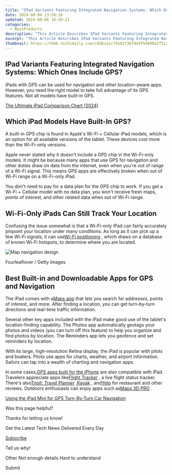```yaml
---
title: "IPad Variants Featuring Integrated Navigation Systems: Which Ones Include GPS?"
date: 2024-08-04 13:59:18
updated: 2024-08-06 10:59:21
categories:
  - BestProducts
description: "This Article Describes IPad Variants Featuring Integrated Navigation Systems: Which Ones Include GPS?"
excerpt: "This Article Describes IPad Variants Featuring Integrated Navigation Systems: Which Ones Include GPS?"
thumbnail: https://thmb.techidaily.com/c8dbce1c74281f36fde9f94890a2f512f0b16b0264654fcab69e442c169f2b6b.jpg
---
```


## IPad Variants Featuring Integrated Navigation Systems: Which Ones Include GPS?

 iPads with GPS can be used for navigation and other location-aware apps. However, you need the right model to take full advantage of its GPS features. Not all models have built-in GPS.

[The Ultimate iPad Comparison Chart (2024)](https://www.lifewire.com/ipad-comparison-chart-1994214)

## Which iPad Models Have Built-In GPS?

 A built-in GPS chip is found in Apple's Wi-Fi + Cellular iPad models, which is an option for all available versions of the tablet. These devices cost more than the Wi-Fi-only versions.

 Apple never stated why it doesn't include a GPS chip in the Wi-Fi-only models. It might be because many apps that use GPS for navigation and other duties draw on data from the internet, even when you're out of range of a Wi-Fi signal. This means GPS apps are effectively broken when out of Wi-Fi range on a Wi-Fi-only iPad.

 You don't need to pay for a data plan for the GPS chip to work. If you get a Wi-Fi + Cellular model with no data plan, you won't receive fresh maps, points of interest, and other related data when out of Wi-Fi range.

## Wi-Fi-Only iPads Can Still Track Your Location

 Confusing the issue somewhat is that a Wi-Fi-only iPad can fairly accurately pinpoint your location under many conditions. As long as it can pick up a few Wi-Fi signals, it can use[Wi-Fi positioning](https://www.lifewire.com/wifi-positioning-system-1683343) , which draws on a database of known Wi-Fi hotspots, to determine where you are located.

![Map navigation design](https://www.lifewire.com/thmb/mD7pA-Q9RJ2ELYqyrdzMMdOqEzg=/1500x0/filters:no_upscale():max_bytes(150000):strip_icc():format(webp)/GettyImages-1128192660-c6dc52348deb4244968e53dd2c21f348.jpg)

 Fourleaflover / Getty Images

## Best Built-in and Downloadable Apps for GPS and Navigation

 The iPad comes with a[Maps app](https://www.lifewire.com/use-apple-maps-app-1999196) that lets you search for addresses, points of interest, and more. After finding a location, you can get turn-by-turn directions and real-time traffic information.

 Several other key apps included with the iPad make good use of the tablet's location-finding capability. The Photos app automatically geotags your photos and videos (you can turn off this feature) to help you organize and find photos by location. The Reminders app lets you geofence and set reminders by location.

 With its large, high-resolution Retina display, the iPad is popular with pilots and boaters. Pilots use apps for charts, weather, and airport information. Sailors can tap into a wealth of charting and navigation apps.

 In some cases,[GPS apps built for the iPhone](https://www.lifewire.com/iphone-gps-navigation-apps-1683498) are also compatible with iPad. Travelers appreciate apps like[Flight Tracker](https://apps.apple.com/app/the-flight-tracker/id533365777) , a live flight status tracker. There's also[Tripit: Travel Planner](https://apps.apple.com/app/tripit-travel-planner/id311035142) ,[Kayak](https://apps.apple.com/app/kayak-flights-hotels-cars/id305204535) , and[Yelp](https://apps.apple.com/app/yelp-food-delivery-services/id284910350) for restaurant and other reviews. Outdoors enthusiasts can enjoy apps such as[Maps 3D PRO](https://apps.apple.com/app/maps-3d-pro-hike-bike/id391304000) .

[Using the iPad Mini for GPS Turn-By-Turn Car Navigation](https://www.lifewire.com/ipad-mini-for-gps-1683264)

Was this page helpful?

Thanks for letting us know!

 Get the Latest Tech News Delivered Every Day

[Subscribe](https://www.lifewire.com/#)

Tell us why!

 Other  Not enough details  Hard to understand

 Submit


<ins class="adsbygoogle"
     style="display:block"
     data-ad-format="autorelaxed"
     data-ad-client="ca-pub-7571918770474297"
     data-ad-slot="1223367746"></ins>



<ins class="adsbygoogle"
     style="display:block"
     data-ad-client="ca-pub-7571918770474297"
     data-ad-slot="8358498916"
     data-ad-format="auto"
     data-full-width-responsive="true"></ins>
